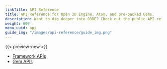 ```yaml
---
linkTitle: API Reference
title: API Reference for Open 3D Engine, Atom, and pre-packed Gems.
description: Want to dig deeper into O3DE? Check out the public API reference for O3DE libraries, Gems, and systems.
weight: 600
menu_uuid: api
guide_img: "/images/api-reference/guide_img.png"
---
```


{{< preview-new >}}

* [Framework APIs](/docs/api/frameworks)
* [Gem APIs](/docs/api/gems)
